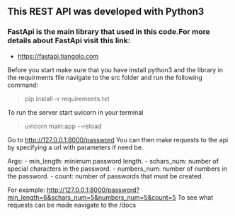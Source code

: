 ## This REST API was developed with Python3

### FastApi is the main library that used in this code.For more details about FastApi visit this link:
- https://fastapi.tiangolo.com
 
Before you start make sure that you have install python3 and the library in the requirments file
navigate to the src folder and run the following command:
> pip install -r requirements.txt

To run the server start uvicorn in your terminal
> uvicorn main:app --reload

Go to http://127.0.0.1:8000/password
You can then make requests to the api by specifying a url with parameters if need be.

Args:
        - min_length: minimum password length.
        - schars_num: number of special characters in the password.
        - numbers_num: number of numbers in the password.
        - count: number of passwords that must be created.

For example: http://127.0.0.1:8000/password?min_length=6&schars_num=5&numbers_num=5&count=5
To see what requests can be made navigate to the /docs
